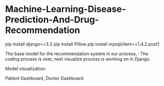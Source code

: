 # Machine-Learning-Disease-Prediction-And-Drug-Recommendation

pip install django==3.3
pip install Pillow
pip install mysqlclient==1.4.2.post1

The base model for the recommendation system in our process,- The coding process is over, next visualize process is working on in Django.

Model visualization:

Patient Dashboard,
Doctor Dashboard
